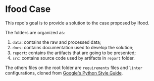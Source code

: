 # Ifood Case

This repo's goal is to provide a solution to the case proposed by Ifood.

The folders are organized as:

1. `data`: contains the raw and processed data;
2. `docs`: contains documentation used to develop the solution;
3. `report`: contains the artifacts that are going to be presented;
4. `src`: contains source code used by artifacts in `report` folder.

The others files on the root folder are `requirements` files and `linter` configurations, cloned from [Google's Python Style Guide](https://google.github.io/styleguide/pyguide.html).
